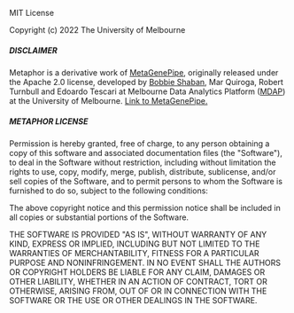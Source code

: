 MIT License

Copyright (c) 2022 The University of Melbourne

##### DISCLAIMER
Metaphor is a derivative work of [MetaGenePipe](https://gitlab.unimelb.edu.au/bshaban/metaGenePipe/), originally released under the
Apache 2.0 license, developed by [Bobbie Shaban](https://gitlab.unimelb.edu.au/bshaban), Mar Quiroga, Robert Turnbull
and Edoardo Tescari at Melbourne Data Analytics Platform ([MDAP](https://mdap.unimelb.edu.au/)) at the
University of Melbourne.
[Link to MetaGenePipe.](https://gitlab.unimelb.edu.au/bshaban/metaGenePipe/)

##### METAPHOR LICENSE
Permission is hereby granted, free of charge, to any person obtaining a copy
of this software and associated documentation files (the "Software"), to deal
in the Software without restriction, including without limitation the rights
to use, copy, modify, merge, publish, distribute, sublicense, and/or sell
copies of the Software, and to permit persons to whom the Software is
furnished to do so, subject to the following conditions:

The above copyright notice and this permission notice shall be included in all
copies or substantial portions of the Software.

THE SOFTWARE IS PROVIDED "AS IS", WITHOUT WARRANTY OF ANY KIND, EXPRESS OR
IMPLIED, INCLUDING BUT NOT LIMITED TO THE WARRANTIES OF MERCHANTABILITY,
FITNESS FOR A PARTICULAR PURPOSE AND NONINFRINGEMENT. IN NO EVENT SHALL THE
AUTHORS OR COPYRIGHT HOLDERS BE LIABLE FOR ANY CLAIM, DAMAGES OR OTHER
LIABILITY, WHETHER IN AN ACTION OF CONTRACT, TORT OR OTHERWISE, ARISING FROM,
OUT OF OR IN CONNECTION WITH THE SOFTWARE OR THE USE OR OTHER DEALINGS IN THE
SOFTWARE.
